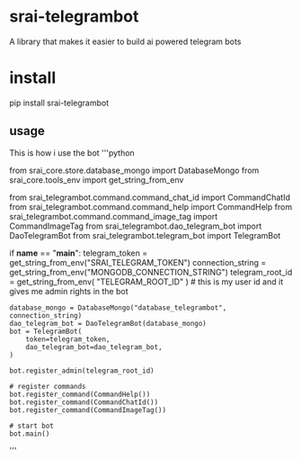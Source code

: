 # srai-telegrambot
A library that makes it easier to build ai powered telegram bots

# install
pip install srai-telegrambot

## usage
This is how i use the bot
'''python

from srai_core.store.database_mongo import DatabaseMongo
from srai_core.tools_env import get_string_from_env

from srai_telegrambot.command.command_chat_id import CommandChatId
from srai_telegrambot.command.command_help import CommandHelp
from srai_telegrambot.command.command_image_tag import CommandImageTag
from srai_telegrambot.dao_telegram_bot import DaoTelegramBot
from srai_telegrambot.telegram_bot import TelegramBot

if __name__ == "__main__":
    telegram_token = get_string_from_env("SRAI_TELEGRAM_TOKEN")
    connection_string = get_string_from_env("MONGODB_CONNECTION_STRING")
    telegram_root_id = get_string_from_env(
        "TELEGRAM_ROOT_ID"
    )  # this is my user id and it gives me admin rights in the bot

    database_mongo = DatabaseMongo("database_telegrambot", connection_string)
    dao_telegram_bot = DaoTelegramBot(database_mongo)
    bot = TelegramBot(
        token=telegram_token,
        dao_telegram_bot=dao_telegram_bot,
    )

    bot.register_admin(telegram_root_id)

    # register commands
    bot.register_command(CommandHelp())
    bot.register_command(CommandChatId())
    bot.register_command(CommandImageTag())

    # start bot
    bot.main()
'''